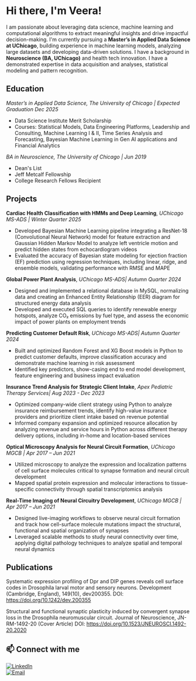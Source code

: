 # **Hi there, I'm Veera!**
I am passionate about leveraging data science, machine learning and computational algorithms to extract
meaningful insights and drive impactful decision-making. I'm currently pursuing a **Master’s in Applied Data Science at UChicago**, building experience in machine learning models, analyzing large datasets and developing data-driven solutions. I have a background in **Neuroscience (BA, UChicago)** and health tech innovation. I have a demonstrated expertise in data acquisition and analyses, statistical modeling and pattern recognition. 

## **Education** 
*Master’s in Applied Data Science, The University of Chicago | Expected Graduation Dec 2025*

- Data Science Institute Merit Scholarship
- Courses: Statistical Models, Data Engineering Platforms, Leadership and Consulting, Machine Learning I & II, Time Series
  Analysis and Forecasting, Bayesian Machine Learning in Gen AI applications and Financial Analytics

*BA in Neuroscience, The University of Chicago | Jun 2019*

- Dean's List
- Jeff Metcalf Fellowship
- College Research Fellows Recipient

## **Projects** 

**Cardiac Health Classification with HMMs and Deep Learning**, *UChicago MS-ADS | Winter Quarter 2025*
- Developed Bayesian Machine Learning pipeline integrating a ResNet-18 (Convolutional Neural Network) model for feature extraction and Gaussian Hidden Markov Model to analyze left ventricle motion and predict hidden states from echocardiogram videos
- Evaluated the accuracy of Bayesian state modeling for ejection fraction (EF) prediction using regression techniques, including linear, ridge, and ensemble models, validating performance with RMSE and MAPE

**Global Power Plant Analysis**, *UChicago MS-ADS| Autumn Quarter 2024*
- Designed and implemented a relational database in MySQL, normalizing data and creating an Enhanced Entity Relationship (EER) diagram for structured energy data analysis
- Developed and executed SQL queries to identify renewable energy hotspots, analyze CO₂ emissions by fuel type, and assess the economic impact of power plants on employment trends

**Predicting Customer Default Risk**, *UChicago MS-ADS| Autumn Quarter 2024*
- Built and optimized Random Forest and XG Boost models in Python to predict customer defaults, improve classification accuracy and demonstrate machine learning in risk assessment
- Identified key predictors, show-casing end to end model development, feature engineering and business impact evaluation 

**Insurance Trend Analysis for Strategic Client Intake**, *Apex Pediatric Therapy Services| Aug 2023 - Dec 2023*
- Optimized company-wide client strategy using Python to analyze insurance reimbursement trends, identify high-value insurance providers and prioritize client intake based on revenue potential
- Informed company expansion and optimized resource allocation by analyzing revenue and service hours in Python across different therapy delivery options, including in-home and location-based services

**Optical Microscopy Analysis for Neural Circuit Formation**, *UChicago MGCB | Apr 2017 – Jun 2021*
- Utilized microscopy to analyze the expression and localization patterns of cell surface molecules critical to synapse formation and neural circuit development
- Mapped spatial protein expression and molecular interactions to tissue-specific connectivity through spatial transcriptomics analysis 

**Real-Time Imaging of Neural Circuitry Development**, *UChicago MGCB | Apr 2017 – Jun 2021*
- Designed live-imaging workflows to observe neural circuit formation and track how cell-surface molecule
mutations impact the structural, functional and spatial organization of synapses
- Leveraged scalable methods to study neural connectivity over time, applying digital pathology techniques
to analyze spatial and temporal neural dynamics

## **Publications** 
Systematic expression profiling of Dpr and DIP genes reveals cell surface codes in Drosophila larval motor and
sensory neurons. Development (Cambridge, England), 149(10), dev200355. DOI: https://doi.org/10.1242/dev.200355

Structural and functional synaptic plasticity induced by convergent synapse loss in the Drosophila neuromuscular circuit. Journal of Neuroscience, JN-
RM-1492-20 (Cover Article) DOI: https://doi.org/10.1523/JNEUROSCI.1492-20.2020

## 📫 Connect with me
[![LinkedIn](https://img.shields.io/badge/LinkedIn-Connect-blue)](https://www.linkedin.com/in/veeraanand)  
[![Email](https://img.shields.io/badge/Email-Contact-red)](mailto:veeraanand@uchicago.edu)

<!--
